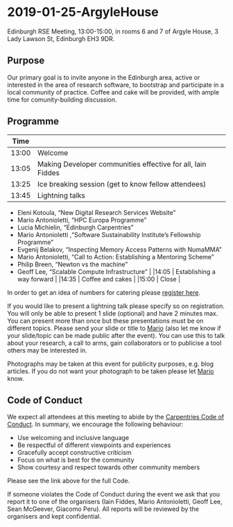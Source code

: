 # 2019-01-25-ArgyleHouse
Edinburgh RSE Meeting, 13:00-15:00, in rooms 6 and 7 of Argyle House, 3 Lady Lawson St, Edinburgh EH3 9DR.

## Purpose
Our primary goal is to invite anyone in the Edinburgh area, active or interested in the area of research software, to bootstrap and participate in a local community of practice. Coffee and cake will be provided, with ample time for comunity-building discussion.

## Programme

|Time |       | 
|------|------ |
|13:00 | Welcome|
|13:05 | Making Developer communities effective for all, Iain Fiddes |
|13:25 | Ice breaking session (get to know fellow attendees) |
|13:45 | Lightning talks 
* Eleni Kotoula, “New Digital Research Services Website”
* Mario Antonioletti, “HPC Europa Programme”
* Lucia Michielin, “Edinburgh Carpentries”
* Mario Antonioletti ,“Software Sustainability Institute’s Fellowship Programme”
* Evgenij Belakov, “Inspecting Memory Access Patterns with NumaMMA”
* Mario Antonioletti, “Call to Action: Establishing a Mentoring Scheme”
* Philip Breen, “Newton vs the machine”
* Geoff Lee, “Scalable Compute Infrastructure” |
|14:05 | Establishing a way forward |
|14:35 | Coffee and cakes |
|15:00 | Close |

In order to get an idea of numbers for catering please [register here](https://www.eventbrite.com/e/edinburgh-rse-community-meeting-argyle-house-tickets-54975464093).

If you would like to present a lightning talk please specify so on registration. You will only be able to present 1 slide (optional) and have 2 minutes max. You can present more than once but these presentations must be on different topics. Please send your slide or title to [Mario](mailto:mario@epcc.ed.ac.uk) (also let me know if your slide/topic can be made public after the event). You can use this to talk about your research, a call to arms, gain collaborators or to publicise a tool others may be interested in.

Photographs may be taken at this event for publicity purposes, e.g. blog articles. If you do not want your photograph to be taken please let [Mario](mailto:mario@epcc.ed.ac.uk) know.

## Code of Conduct
We expect all attendees at this meeting to abide by the [Carpentries Code of Conduct](https://docs.carpentries.org/topic_folders/policies/code-of-conduct.html). In summary, we encourage the following behaviour:

* Use welcoming and inclusive language
* Be respectful of different viewpoints and experiences
* Gracefully accept constructive criticism
* Focus on what is best for the community
* Show courtesy and respect towards other community members

Please see the link above for the full Code.

If someone violates the Code of Conduct during the event we ask that you report it to one of the organisers (Iain Fiddes, Mario Antonioletti, Geoff Lee, Sean McGeever, Giacomo Peru). All reports will be reviewed by the organisers and kept confidential.  
